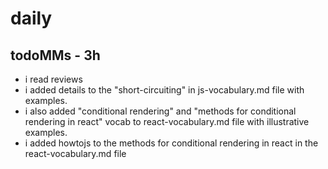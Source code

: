 # daily

## todoMMs - 3h
* i read reviews
* i added details to the "short-circuiting" in js-vocabulary.md file with examples.
* i also added "conditional rendering" and "methods for conditional rendering in react" vocab to react-vocabulary.md file with illustrative examples.
* i added howtojs to the methods for conditional rendering in react in the react-vocabulary.md file
  